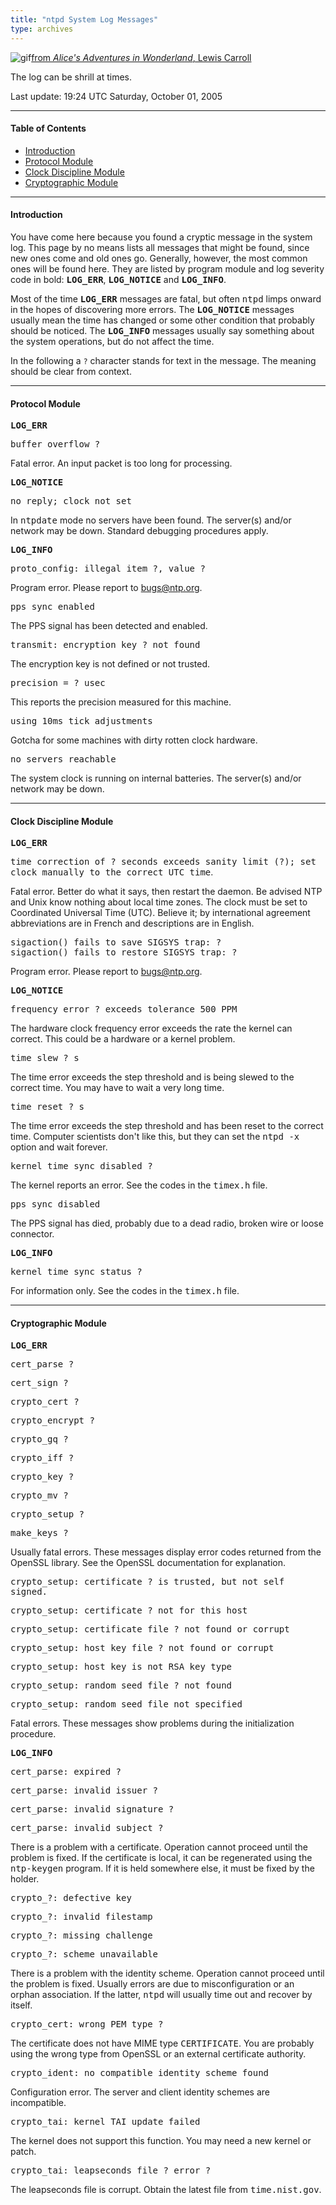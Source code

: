 ```yaml
---
title: "ntpd System Log Messages"
type: archives
---
```


![gif](/archives/pic/flatheads.gif)[from _Alice's Adventures in Wonderland_, Lewis Carroll](http://www.eecis.udel.edu/~mills/pictures.html)

The log can be shrill at times.

Last update:  19:24 UTC Saturday, October 01, 2005

* * *

#### Table of Contents

*   [Introduction](/archives/4.2.4-series/msyslog/#introduction)
*   [Protocol Module](/archives/4.2.4-series/msyslog/#protocol-module)
*   [Clock Discipline Module](/archives/4.2.4-series/msyslog/#clock-discipline-module)
*   [Cryptographic Module](/archives/4.2.4-series/msyslog/#cryptographic-module)

* * *

#### Introduction

You have come here because you found a cryptic message in the system log. This page by no means lists all messages that might be found, since new ones come and old ones go. Generally, however, the most common ones will be found here. They are listed by program module and log severity code in bold: <tt>**LOG_ERR**</tt>, **<tt>LOG_NOTICE</tt>** and <tt>**LOG_INFO**</tt>.

Most of the time **<tt>LOG_ERR</tt>** messages are fatal, but often <tt>ntpd</tt> limps onward in the hopes of discovering more errors. The <tt>**LOG_NOTICE**</tt> messages usually mean the time has changed or some other condition that probably should be noticed. The <tt>**LOG_INFO**</tt> messages usually say something about the system operations, but do not affect the time.

In the following a `?` character stands for text in the message. The meaning should be clear from context.

* * *

#### Protocol Module

<tt>**LOG_ERR**</tt>

<dt><tt>buffer overflow ?</tt></dt>

Fatal error. An input packet is too long for processing.

<tt>**LOG_NOTICE**</tt>

<dt><tt>no reply; clock not set</tt></dt>

In <tt>ntpdate</tt> mode no servers have been found. The server(s) and/or network may be down. Standard debugging procedures apply.

<tt>**LOG_INFO**</tt>

<dt><tt>proto_config: illegal item ?, value ?</tt></dt>

Program error. Please report to bugs@ntp.org. 

<dt><tt>pps sync enabled</tt></dt>

The PPS signal has been detected and enabled.

<dt><tt>transmit: encryption key ? not found</tt></dt>

The encryption key is not defined or not trusted.

<dt><tt>precision = ? usec</tt></dt>

This reports the precision measured for this machine.

<dt><tt>using 10ms tick adjustments</tt></dt>

Gotcha for some machines with dirty rotten clock hardware.

<dt><tt>no servers reachable</tt></dt>

The system clock is running on internal batteries. The server(s) and/or network may be down.

* * *

#### Clock Discipline Module

<tt>**LOG_ERR**</tt>

<dt><tt>time correction of ? seconds exceeds sanity limit (?); set clock manually to the correct UTC time</tt>.</dt>

Fatal error. Better do what it says, then restart the daemon. Be advised NTP and Unix know nothing about local time zones. The clock must be set to Coordinated Universal Time (UTC). Believe it; by international agreement abbreviations are in French and descriptions are in English.

<dt><tt>sigaction() fails to save SIGSYS trap: ? </tt></dt>

<dt><tt>sigaction() fails to restore SIGSYS trap: ?</tt></dt>

Program error. Please report to bugs@ntp.org.

<tt>**LOG_NOTICE**</tt>

<dt><tt>frequency error ? exceeds tolerance 500 PPM</tt></dt>

The hardware clock frequency error exceeds the rate the kernel can correct. This could be a hardware or a kernel problem.

<dt><tt>time slew ? s</tt></dt>

The time error exceeds the step threshold and is being slewed to the correct time. You may have to wait a very long time.

<dt><tt>time reset ? s</tt></dt>

The time error exceeds the step threshold and has been reset to the correct time. Computer scientists don't like this, but they can set the <tt>ntpd -x</tt> option and wait forever.

<dt><tt>kernel time sync disabled ?</tt></dt>

The kernel reports an error. See the codes in the <tt>timex.h</tt> file.

<dt><tt>pps sync disabled</tt></dt>

The PPS signal has died, probably due to a dead radio, broken wire or loose connector.

<tt>**LOG_INFO**</tt>

<dt><tt>kernel time sync status ?</tt></dt>

For information only. See the codes in the <tt>timex.h</tt> file.

* * *

#### Cryptographic Module

<tt>**LOG_ERR**</tt>

<tt>cert_parse ?</tt>

<tt>cert_sign ?</tt>

<tt>crypto_cert ?</tt>

<tt>crypto_encrypt ?</tt>

<tt>crypto_gq ?</tt>

<tt>crypto_iff ?</tt>

<tt>crypto_key ?</tt>

<tt>crypto_mv ?</tt>

<tt>crypto_setup ?</tt>

<tt>make_keys ?</tt>

Usually fatal errors. These messages display error codes returned from the OpenSSL library. See the OpenSSL documentation for explanation.

<tt>crypto_setup: certificate ? is trusted, but not self signed.</tt>

<tt>crypto_setup: certificate ? not for this host</tt>

<tt>crypto_setup: certificate file ? not found or corrupt</tt>

<tt>crypto_setup: host key file ? not found or corrupt</tt>

<tt>crypto_setup: host key is not RSA key type</tt>

<tt>crypto_setup: random seed file ? not found</tt>

<tt>crypto_setup: random seed file not specified</tt>

Fatal errors. These messages show problems during the initialization procedure.

<tt>**LOG_INFO**</tt>

<tt>cert_parse: expired ?</tt>

<tt>cert_parse: invalid issuer ?</tt>

<tt>cert_parse: invalid signature ?</tt>

<tt>cert_parse: invalid subject ?</tt>

There is a problem with a certificate. Operation cannot proceed until the problem is fixed. If the certificate is local, it can be regenerated using the <tt>ntp-keygen</tt> program. If it is held somewhere else, it must be fixed by the holder.

<tt>crypto_?: defective key</tt>

<tt>crypto_?: invalid filestamp</tt>

<tt>crypto_?: missing challenge</tt>

<tt>crypto_?: scheme unavailable</tt>

There is a problem with the identity scheme. Operation cannot proceed until the problem is fixed. Usually errors are due to misconfiguration or an orphan association. If the latter, <tt>ntpd</tt> will usually time out and recover by itself.

<dt><tt>crypto_cert: wrong PEM type ?</tt></dt>

The certificate does not have MIME type <tt>CERTIFICATE</tt>. You are probably using the wrong type from OpenSSL or an external certificate authority.

<dt><tt>crypto_ident: no compatible identity scheme found</tt></dt>

Configuration error. The server and client identity schemes are incompatible.

<dt><tt>crypto_tai: kernel TAI update failed</tt></dt>

The kernel does not support this function. You may need a new kernel or patch.

<dt><tt>crypto_tai: leapseconds file ? error ?</tt></dt>

The leapseconds file is corrupt. Obtain the latest file from <tt>time.nist.gov</tt>.